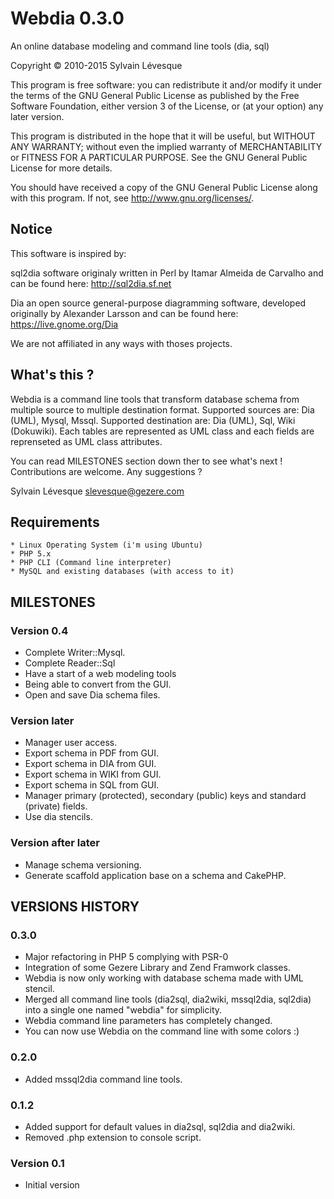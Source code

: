# Webdia 0.3.0

An online database modeling and command line tools (dia, sql)

Copyright © 2010-2015 Sylvain Lévesque

This program is free software: you can redistribute it and/or modify
it under the terms of the GNU General Public License as published by
the Free Software Foundation, either version 3 of the License, or
(at your option) any later version.

This program is distributed in the hope that it will be useful,
but WITHOUT ANY WARRANTY; without even the implied warranty of
MERCHANTABILITY or FITNESS FOR A PARTICULAR PURPOSE.  See the
GNU General Public License for more details.

You should have received a copy of the GNU General Public License
along with this program.  If not, see <http://www.gnu.org/licenses/>.


## Notice

This software is inspired by:

sql2dia software originaly written in Perl by Itamar Almeida de Carvalho
and can be found here: http://sql2dia.sf.net

Dia an open source general-purpose diagramming software, developed
originally by Alexander Larsson and can be found here: https://live.gnome.org/Dia

We are not affiliated in any ways with thoses projects.


## What's this ?

Webdia is a command line tools that transform database schema from multiple source to multiple destination format. Supported sources are: Dia (UML), Mysql, Mssql. Supported destination are: Dia (UML), Sql, Wiki (Dokuwiki).  Each tables are represented as UML class and each fields are reprenseted as UML class attributes.

You can read MILESTONES section down ther to see what's next ! Contributions are welcome. Any suggestions ?

Sylvain Lévesque <slevesque@gezere.com>


## Requirements

    * Linux Operating System (i'm using Ubuntu)
    * PHP 5.x
    * PHP CLI (Command line interpreter)
    * MySQL and existing databases (with access to it)


## MILESTONES

### Version 0.4

  * Complete Writer::Mysql.
  * Complete Reader::Sql
  * Have a start of a web modeling tools
  * Being able to convert from the GUI.
  * Open and save Dia schema files.

### Version later

  * Manager user access.
  * Export schema in PDF from GUI.
  * Export schema in DIA from GUI.
  * Export schema in WIKI from GUI.
  * Export schema in SQL from GUI.
  * Manager primary (protected), secondary (public) keys and standard (private) fields.
  * Use dia stencils.

### Version after later

  * Manage schema versioning.
  * Generate scaffold application base on a schema and CakePHP.



## VERSIONS HISTORY

### 0.3.0

* Major refactoring in PHP 5 complying with PSR-0
* Integration of some Gezere Library and Zend Framwork classes.
* Webdia is now only working with database schema made with UML stencil.
* Merged all command line tools (dia2sql, dia2wiki, mssql2dia, sql2dia) into a single one named "webdia" for simplicity.
* Webdia command line parameters has completely changed.
* You can now use Webdia on the command line with some colors :)

### 0.2.0

* Added mssql2dia command line tools.

### 0.1.2

* Added support for default values in dia2sql, sql2dia and dia2wiki.
* Removed .php extension to console script.

### Version 0.1

* Initial version
